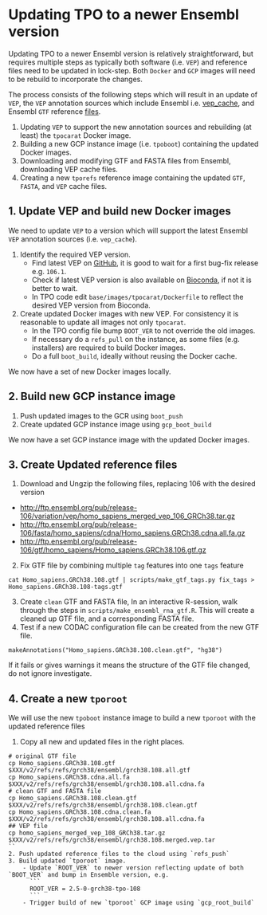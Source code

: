 # Updating TPO to a newer Ensembl version

Updating TPO to a newer Ensembl version is relatively straightforward, but requires multiple steps as typically both software (i.e. `VEP`) and reference files need to be updated in lock-step. Both `Docker` and `GCP` images will need to be rebuild to incorporate the changes.

The process consists of the following steps which will result in an update of `VEP`, the `VEP` annotation sources which include Ensembl i.e. [vep_cache](https://useast.ensembl.org/info/docs/tools/vep/script/vep_cache.html), and Ensembl `GTF` reference [files](https://useast.ensembl.org/info/data/ftp/index.html).

1. Updating `VEP` to support the new annotation sources and rebuilding (at least) the `tpocarat` Docker image.
1. Building a new GCP instance image (i.e. `tpoboot`) containing the updated Docker images.
1. Downloading and modifying GTF and FASTA files from Ensembl, downloading VEP cache files.
1. Creating a new `tporefs` reference image containing the updated `GTF`, `FASTA`, and `VEP` cache files.

## 1. Update VEP and build new Docker images

We need to update `VEP` to a version which will support the latest Ensembl `VEP` annotation sources (i.e. `vep_cache`).

1. Identify the required VEP version.
   - Find latest VEP on [GitHub](https://github.com/Ensembl/ensembl-vep), it is good to wait for a first bug-fix release e.g. `106.1`.
   - Check if latest VEP version is also available on [Bioconda](https://anaconda.org/bioconda/ensembl-vep), if not it is better to wait.
   - In TPO code edit `base/images/tpocarat/Dockerfile` to reflect the desired VEP version from Bioconda.
2. Create updated Docker images with new VEP. For consistency it is reasonable to update all images not only `tpocarat`.
   - In the TPO config file bump `BOOT_VER` to not override the old images.
   - If necessary do a `refs_pull` on the instance, as some files (e.g. installers) are required to build Docker images.
   - Do a full `boot_build`, ideally without reusing the Docker cache.

We now have a set of new Docker images locally.

## 2. Build new GCP instance image

1. Push updated images to the GCR using `boot_push`
2. Create updated GCP instance image using `gcp_boot_build`

We now have a set GCP instance image with the updated Docker images.

## 3. Create Updated reference files

1. Download and Ungzip the following files, replacing 106 with the desired version
 - http://ftp.ensembl.org/pub/release-106/variation/vep/homo_sapiens_merged_vep_106_GRCh38.tar.gz
 - http://ftp.ensembl.org/pub/release-106/fasta/homo_sapiens/cdna/Homo_sapiens.GRCh38.cdna.all.fa.gz
 - http://ftp.ensembl.org/pub/release-106/gtf/homo_sapiens/Homo_sapiens.GRCh38.106.gtf.gz
2. Fix GTF file by combining multiple `tag` features into one `tags` feature
```
cat Homo_sapiens.GRCh38.108.gtf | scripts/make_gtf_tags.py fix_tags > Homo_sapiens.GRCh38.108-tags.gtf
```
3. Create `clean` GTF and FASTA file,
In an interactive R-session, walk through the steps in `scripts/make_ensembl_rna_gtf.R`. This will create a cleaned up GTF file, and a corresponding FASTA file.
4. Test if a new CODAC configuration file can be created from the new GTF file. 
```
makeAnnotations("Homo_sapiens.GRCh38.108.clean.gtf", "hg38")
```
If it fails or gives warnings it means the structure of the GTF file changed, do not ignore investigate.

## 4. Create a new `tporoot`

We will use the new `tpoboot` instance image to build a new `tporoot` with the updated reference files

1. Copy all new and updated files in the right places.
```
# original GTF file
cp Homo_sapiens.GRCh38.108.gtf $XXX/v2/refs/refs/grch38/ensembl/grch38.108.all.gtf
cp Homo_sapiens.GRCh38.cdna.all.fa $XXX/v2/refs/refs/grch38/ensembl/grch38.108.all.cdna.fa
# clean GTF and FASTA file
cp Homo_sapiens.GRCh38.108.clean.gtf $XXX/v2/refs/refs/grch38/ensembl/grch38.108.clean.gtf
cp Homo_sapiens.GRCh38.108.cdna.clean.fa $XXX/v2/refs/refs/grch38/ensembl/grch38.108.all.cdna.fa
## VEP file
cp homo_sapiens_merged_vep_108_GRCh38.tar.gz $XXX/v2/refs/refs/grch38/ensembl/grch38.108.merged.vep.tar
``
2. Push updated reference files to the cloud using `refs_push`
3. Build updated `tporoot` image.
    - Update `ROOT_VER` to newer version reflecting update of both `BOOT_VER` and bump in Ensemble version, e.g. 
      ```
      ROOT_VER = 2.5-0-grch38-tpo-108
      ```
    - Trigger build of new `tporoot` GCP image using `gcp_root_build`


